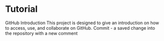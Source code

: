 # Tutorial
GitHub Introduction
This project is designed to give an introduction on how to access, use, and collaborate on GitHub.
Commit - a saved change into the repository with a new comment
